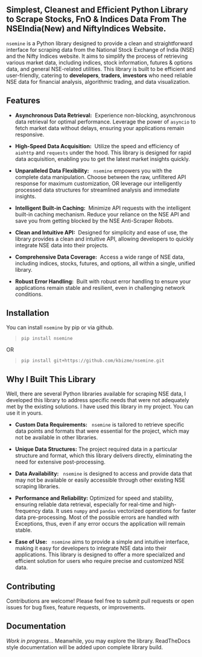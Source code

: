 
  

## Simplest, Cleanest and Efficient Python Library to Scrape Stocks, FnO & Indices Data From The NSEIndia(New) and NiftyIndices Website.

  

`nsemine` is a Python library designed to provide a clean and straightforward interface for scraping data from the National Stock Exchange of India (NSE) and the Nifty Indices website. It aims to simplify the process of retrieving various market data, including indices, stock information, futures & options data, and general NSE-related utilities. This library is built to be efficient and user-friendly, catering to **developers**, **traders**, **investors** who need reliable NSE data for financial analysis, algorithmic trading, and data visualization.

  
  

## Features

  

*  **Asynchronous Data Retrieval:**  &nbsp;Experience non-blocking, asynchronous data retrieval for optimal performance. Leverage the power of `asyncio` to fetch market data without delays, ensuring your applications remain responsive.

  

*  **High-Speed Data Acquisition:**  &nbsp;Utilize the speed and efficiency of `aiohttp` and `requests` under the hood. This library is designed for rapid data acquisition, enabling you to get the latest market insights quickly.

  * **Unparalleled Data Flexibility:** &nbsp; `nsemine` empowers you with the complete data manipulation. Choose between the raw, unfiltered API response for maximum customization, OR leverage our intelligently processed data structures for streamlined analysis and immediate insights.

*  **Intelligent Built-in Caching:**  &nbsp;Minimize API requests with the intelligent built-in caching mechanism. Reduce your reliance on the NSE API and save you from getting blocked by the NSE Anti-Scraper Robots.

  

*  **Clean and Intuitive API:**  &nbsp;Designed for simplicity and ease of use, the library provides a clean and intuitive API, allowing developers to quickly integrate NSE data into their projects.

  

*  **Comprehensive Data Coverage:**  &nbsp;Access a wide range of NSE data, including indices, stocks, futures, and options, all within a single, unified library.

  

*  **Robust Error Handling:**  &nbsp;Built with robust error handling to ensure your applications remain stable and resilient, even in challenging network conditions.

  

  

## Installation

  

You can install `nsemine` by pip or via github.

  

>  ``pip install nsemine``

  

OR

  

>``pip install git+https://github.com/kbizme/nsemine.git``

  

## Why I Built This Library

  

Well, there are several Python libraries available for scraping NSE data, I developed this library to address specific needs that were not adequately met by the existing solutions. I have used this library in my project. You can use it in yours.

  

*  **Custom Data Requirements:**  &nbsp;&nbsp;``nsemine`` is tailored to retrieve specific data points and formats that were essential for the project, which may not be available in other libraries.

  

  

*  **Unique Data Structures:** The project required data in a particular structure and format, which this library delivers directly, eliminating the need for extensive post-processing.

  

  

*  **Data Availability:**&nbsp;&nbsp;  ``nsemine`` is designed to access and provide data that may not be available or easily accessible through other existing NSE scraping libraries.

  

  

*  **Performance and Reliability:** Optimized for speed and stability, ensuring reliable data retrieval, especially for real-time and high-frequency data. It uses ``numpy`` and ``pandas`` vectorized operations for faster data pre-processing. Most of the possible errors are handled with Exceptions, thus, even if any error occurs the application will remain stable.

  

  

*  **Ease of Use:**  &nbsp;&nbsp;``nsemine`` aims to provide a simple and intuitive interface, making it easy for developers to integrate NSE data into their applications. This library is designed to offer a more specialized and efficient solution for users who require precise and customized NSE data.

  

  

## Contributing

  

Contributions are welcome! Please feel free to submit pull requests or open issues for bug fixes, feature requests, or improvements.

  

## Documentation

  

_Work in progress..._ Meanwhile, you may explore the library. ReadTheDocs style documentation will be added upon complete library build.